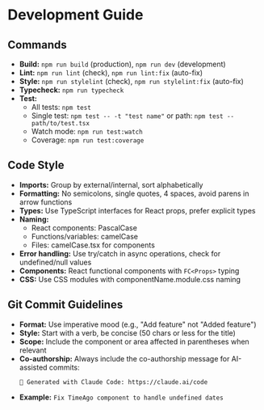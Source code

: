 # Development Guide

## Commands
- **Build:** `npm run build` (production), `npm run dev` (development)
- **Lint:** `npm run lint` (check), `npm run lint:fix` (auto-fix)
- **Style:** `npm run stylelint` (check), `npm run stylelint:fix` (auto-fix)
- **Typecheck:** `npm run typecheck`
- **Test:** 
  - All tests: `npm test`
  - Single test: `npm test -- -t "test name"` or path: `npm test -- path/to/test.tsx`
  - Watch mode: `npm run test:watch`
  - Coverage: `npm run test:coverage`

## Code Style
- **Imports:** Group by external/internal, sort alphabetically
- **Formatting:** No semicolons, single quotes, 4 spaces, avoid parens in arrow functions
- **Types:** Use TypeScript interfaces for React props, prefer explicit types
- **Naming:** 
  - React components: PascalCase
  - Functions/variables: camelCase
  - Files: camelCase.tsx for components
- **Error handling:** Use try/catch in async operations, check for undefined/null values
- **Components:** React functional components with `FC<Props>` typing
- **CSS:** Use CSS modules with componentName.module.css naming

## Git Commit Guidelines
- **Format:** Use imperative mood (e.g., "Add feature" not "Added feature")
- **Style:** Start with a verb, be concise (50 chars or less for the title)
- **Scope:** Include the component or area affected in parentheses when relevant
- **Co-authorship:** Always include the co-authorship message for AI-assisted commits:
  ```
  🤖 Generated with Claude Code: https://claude.ai/code
  ```
- **Example:** `Fix TimeAgo component to handle undefined dates`